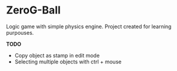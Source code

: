 # ZeroG-Ball
Logic game with simple physics engine.
Project created for learning purpouses.

<b>TODO</b>
<ul>
	<li>Copy object as stamp in edit mode</li>
	<li>Selecting multiple objects with ctrl + mouse</li>
</ul>
